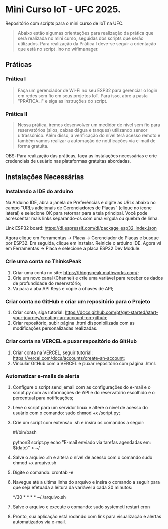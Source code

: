 # Mini Curso IoT - UFC 2025.
Repositório com scripts para o mini curso de IoT na UFC.

> Abaixo estão algumas orientações para realização da prática que será realizada no mini curso, seguidas dos scripts que serão utilizados. Para realização da Prática I deve-se seguir a orientação que está no script .ino no wifimanager.

## Práticas
### Prática I

> Faça um gerenciador de Wi-Fi no seu ESP32 para gerenciar o login em redes sem fio em seus projetos IoT. Para isso, abre a pasta "PRÁTICA_I" e siga as instruções do script.

### Prática II

> Nessa prática, iremos desenvolver um medidor de nível sem fio para reservatórios  (silos, caixas dágua e tanques) utilizando sensor ultrassônico. Além disso, a verificação do nível terá acesso remoto e também vamos realizar a automação de notificações via e-mail de forma gratuita.

OBS: Para realização das práticas, faça as instalações necessárias e crie credenciais de usuário nas plataformas gratuitas abordadas.

## Instalações Necessárias
### Instalando a IDE do arduino

Na Arduino IDE, abra a janela de Preferências e digite as URLs abaixo no campo “URLs adicionais de Gerenciadores de Placas” (clique no ícone lateral) e selecione OK para retornar para a tela principal. Você pode acrescentar mais links separando-os com uma vírgula ou quebra de linha.

Link ESP32 board: https://dl.espressif.com/dl/package_esp32_index.json

Agora clique em Ferramentas → Placa → Gerenciador de Placas e busque por ESP32. Em seguida, clique em Instalar. Reinicie o arduino IDE. Agora vá em Ferramentas → Placa e selecione a placa ESP32 Dev Module.

### Crie uma conta no ThinksPeak

1. Criar uma conta no site: https://thingspeak.mathworks.com/;
2. Crie um novo canal (Channel) e crie uma variável para receber os dados de profundidade do reservatório;
3. Vá para a aba API Keys e copie a chaves de API;

### Criar conta no GitHub e criar um repositório para o Projeto
1. Criar conta, siga tutorial: https://docs.github.com/pt/get-started/start-your-journey/creating-an-account-on-github;
2. Criar repositório, subir página .html disponibilizada com as modificações personalizadas realizadas.

### Criar conta na VERCEL e puxar repositório do GitHub
1. Criar conta na VERCEL, seguir tutorial: https://vercel.com/docs/accounts/create-an-account;
2. Vincular GitHub com a VERCEL e puxar repositório com página .html.

### Automatizar e-mails de alerta
1. Configure o script send_email com as configurações do e-mail e o script.py com as informações de API e do reservatório escolhido e o percentual para notificações;
2. Leve o script para um servidor linux e altere o nível de acesso do usuário com o comando: sudo chmod +x /script.py;
2. Crie um script com extensão .sh e insira os comandos a seguir:
    
    #!/bin/bash

    python3 script.py
    echo "E-mail enviado via tarefas agendadas em: $(date)" > ~/

3. Salve o arquivo .sh e altera o nível de acesso com o comando sudo chmod +x arquivo.sh
4. Digite o comando: crontab -e
5. Navegue até a ultima linha do arquivo e insira o comando a seguir para que seja efetuada a leitura da variável a cada 30 minutos: 

    */30 * * * * ~/./arquivo.sh

6. Salve o arquivo e execute o comando: sudo systemctl restart cron
7. Pronto, sua aplicação está rodando com link para visualização e alertas automatizados via e-mail.


